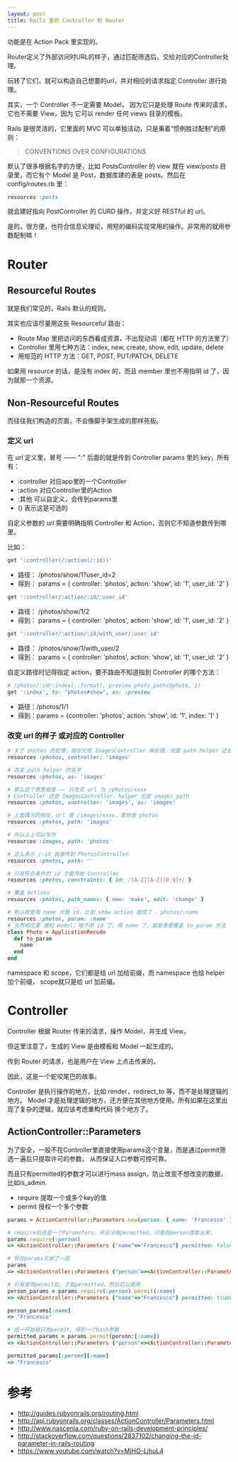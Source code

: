 ```yaml
---
layout: post
title: Rails 里的 Controller 和 Router
---
```


功能是在 Action Pack 里实现的。

Router定义了外部访问时URL的样子，通过匹配筛选后，交给对应的Controller处理。

玩转了它们，就可以构造自己想要的url，并对相应的请求指定 Controller 进行处理。

其实，一个 Controller 不一定需要 Model， 因为它只是处理 Route 传来的请求，它也不需要 View，因为
它可以 render 任何 views 目录的模板。

Rails 是很灵活的，它里面的 MVC 可以单独活动，只是秉着“惯例胜过配制”的原则：

> CONVENTIONS OVER CONFIGURATIONS

默认了很多根据名字的方便，比如 PostsController 的 view 就在 view/posts 目录里，而它有个
Model 是 Post，数据库建的表是 posts。然后在 config/routes.rb 里：

```rb
resources :posts
```

就会建好指向 PostController 的 CURD 操作，并定义好 RESTful 的 url。

是的，很方便，也符合信息论理论，用短的编码实现常用的操作。非常用的就用参数配制嘛！

# Router

## Resourceful Routes

就是我们常见的，Rails 默认的规则。

其实也应该尽量用这些 Resourceful 路由：

- Route Map 里把访问的东西看成资源，不出现动词（都在 HTTP 的方法里了）
- Controller 里用七种方法：index, new, create, show, edit, update, delete
- 用规范的 HTTP 方法：GET, POST, PUT/PATCH, DELETE

如果用 resource 的话，是没有 index 的，而且 member 里也不用指明 id 了，因为就那一个资源。


## Non-Resourceful Routes

而往往我们构造的页面，不会像脚手架生成的那样死板。

### 定义 url

在 url 定义里，冒号 —— ":" 后面的就是传到 Controller params 里的 key，所有有：

- :controller 对应app里的一个Controller
- :action 对应Controller里的Action
- :其他 可以自定义，会传到params里
- () 表示这是可选的

自定义参数的 url 需要明确指明 Controller 和 Action，否则它不知道参数传到哪里。

比如：

```rb
get ':controller(/:action(/:id))'
```

- 路径： /photos/show/1?user_id=2
- 得到： params = { controller: 'photos', action: 'show', id: '1', user_id: '2' }

```rb
get ':controller/:action/:id/:user_id'
```

- 路径： /photos/show/1/2
- 得到： params = { controller: 'photos', action: 'show', id: '1', user_id: '2' }

```rb
get ':controller/:action/:id/with_user/:user_id'
```

- 路径： /photos/show/1/with_user/2
- 得到： params = { controller: 'photos', action: 'show', id: '1', user_id: '2' }

自定义路径时记得指定 action，要不路由不知道指到 Controller 的哪个方法：

```rb
# /photos/:id/:index(.:format), preview_photo_path(@photo, 1)
get ':index', to: "photos#show", as: :preview
```

- 路径：/photos/1/1
- 得到：params = {controller: 'photos', action: 'show', id: '1', index: '1' }

### 改变 url 的样子 或对应的 Controller

```rb
# 关于 photes 的处理，就会交给 ImagesController 来处理，但是 path helper 还是 photos。
resources :photos, controller: 'images'

# 改变 path helper 的名字
resources :photos, as: 'images'

# 那么这个意思就是 —— 只改变 url 为 /photos/xxxx
# Controller 还是 ImagesController，helper 也是 images_path
resources :photos, controller: 'images', as: 'images'

# 上面情况的相反，url 是 /images/xxxx，其他是 photos
resources :photos, path: 'images'

# 所以上上可以写作
resources :images, path: 'photos'

# 这么表示 /:id 直接传到 PhotosController
resources :photos, path: ''

# 只有符合条件的 id 才能传给 Controller
resources :photos, constraints: { id: /[A-Z][A-Z][0-9]+/ }

# 覆盖 Actions
resources :photos, path_names: { new: 'make', edit: 'change' }

# 默认就是用 name 代替 id，比如 show action 就成了 、photos/:name
resources :photos, param: :name
# 当然相应要 通知 model，咱不用 id 了，用 name 了。就是需要覆盖 to_param 方法
class Photo < ApplicationRecode
  def to_param
    name
  end
end

```

namespace 和 scope，它们都是给 url 加给前缀，而 namespace 也给 helper 加个前缀，
scope就只是给 url 加前缀。


# Controller
Controller 根据 Router 传来的请求，操作 Model，并生成 View。

但这里注意了，生成的 View 是由模板和 Model 一起生成的。

传到 Router 的请求，也是用户在 View 上点击传来的。

因此，这是一个蛇咬尾巴的故事。

Controller 是执行操作的地方，比如 render，redirect_to 等，而不是处理逻辑的地方。
Model 才是处理逻辑的地方，还方便在其他地方使用。所有如果在这里出现了复杂的逻辑，就应该考虑重构代码
换个地方了。

## ActionController::Parameters

为了安全，一般不在Controller里直接使用params这个变量，而是通过permit筛选一遍后只提取许可的参数。
从而保证入口参数可控可靠。

而且只有permitted的参数才可以进行mass assign，防止改变不想改变的数据，比如is_admin.

- require 提取一个或多个key的值
- permit 授权一个多个参数

```rb
params = ActionController::Parameters.new(person: { name: 'Francesco' })

# require后还是一个Parameters，并且没有permitted，只是将person提取出来。
params.require(:person)
=> <ActionController::Parameters {"name"=>"Francesco"} permitted: false>

# 现在params又嵌了一层
params
=> <ActionController::Parameters {"person"=><ActionController::Parameters {"name"=>"Francesco"} permitted: false>} permitted: false>

# 只有使用permit后，才能permitted，然后可以使用
person_params = params.require(:person).permit(:name)
=> <ActionController::Parameters {"name"=>"Francesco"} permitted: true>

person_params[:name]
=> "Francesco"

# 或一开始就只用permit，得到一个hash参数
permitted_params = params.permit(person:[:name])
=> <ActionController::Parameters {"person"=><ActionController::Parameters {"name"=>"Francesco"} permitted: true>} permitted: true>

permitted_params[:person][:name]
=> "Francesco"
```

# 参考
- http://guides.rubyonrails.org/routing.html
- http://api.rubyonrails.org/classes/ActionController/Parameters.html
- http://www.nascenia.com/ruby-on-rails-development-principles/
- http://stackoverflow.com/questions/2837102/changing-the-id-parameter-in-rails-routing
- https://www.youtube.com/watch?v=MjHO-LjhuL4
